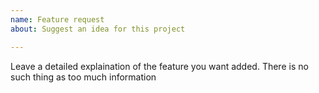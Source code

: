 ```yaml
---
name: Feature request
about: Suggest an idea for this project

---
```


Leave a detailed explaination of the feature you want added. There is no such thing as too much information
